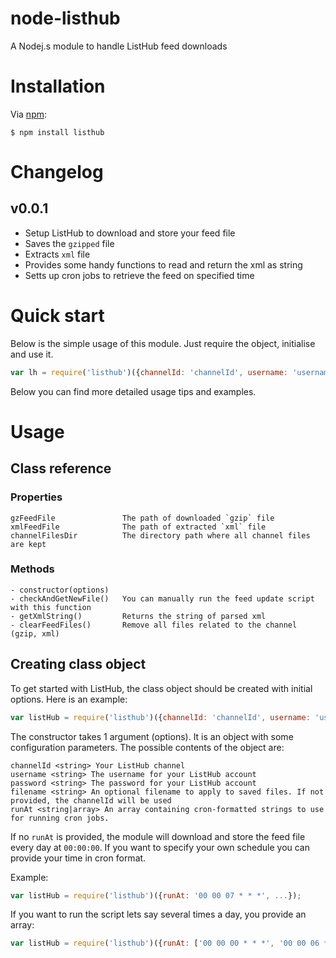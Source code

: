 # node-listhub

A Nodej.s module to handle ListHub feed downloads

# Installation

Via [npm][]:

    $ npm install listhub

# Changelog

## v0.0.1

- Setup ListHub to download and store your feed file
- Saves the `gzipped` file
- Extracts `xml` file
- Provides some handy functions to read and return the xml as string
- Setts up cron jobs to retrieve the feed on specified time


# Quick start

Below is the simple usage of this module. Just require the object, initialise and use it.

```JavaScript
var lh = require('listhub')({channelId: 'channelId', username: 'username', password: 'pass'});
```

Below you can find more detailed usage tips and examples.

# Usage

## Class reference

### Properties

	gzFeedFile               The path of downloaded `gzip` file 
	xmlFeedFile              The path of extracted `xml` file
	channelFilesDir          The directory path where all channel files are kept

### Methods

	- constructor(options)
	- checkAndGetNewFile()   You can manually run the feed update script with this function
	- getXmlString()         Returns the string of parsed xml
	- clearFeedFiles()       Remove all files related to the channel (gzip, xml)

## Creating class object

 To get started with ListHub, the class object should be created with initial options. Here is an example:

 ```JavaScript
 var listHub = require('listhub')({channelId: 'channelId', username: 'username', password: 'pass'});
 ```

 The constructor takes 1 argument (options). It is an object with some configuration parameters. 
 The possible contents of the object are:

 ```
 channelId <string> Your ListHub channel
 username <string> The username for your ListHub account
 password <string> The password for your ListHub account
 filename <string> An optional filename to apply to saved files. If not provided, the channelId will be used
 runAt <string|array> An array containing cron-formatted strings to use for running cron jobs.
 ```
 
 If no `runAt` is provided, the module will download and store the feed file every day at `00:00:00`.
 If you want to specify your own schedule you can provide your time in cron format.
  
 Example:
  
 ```JavaScript
 var listHub = require('listhub')({runAt: '00 00 07 * * *', ...});
 ```  
 
 If you want to run the script lets say several times a day, you provide an array:
 
 ```JavaScript
 var listHub = require('listhub')({runAt: ['00 00 00 * * *', '00 00 06 * * *', '00 00 12 * * *'], ...});
 ```  
  
  
[npm]: https://npmjs.org